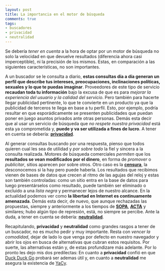 ```yaml
---
layout: post
title: La importancia en el motor de búsqueda
comments: true
tags:
- buscadores
- privacidad
- neutralidad
---
```

Se debería *tener en cuenta* a la hora de optar por un motor de búsqueda
no solo la velocidad en que devuelve resultados (diferencia ahora casi
imperceptible), ni la precisión de los mismos. Estas, en comparación a
las siguientes características, no son importantes.

A un buscador se le consulta a diario, **estas consultas día a día
generan un perfil que describe tus intereses, preocupaciones,
inclinaciones políticas, sexuales y lo que te puedas imaginar**.
Proveedores de este tipo de servicio **recaudan toda tu información**
bajo la excusa de que es para *mejorar la experiencia del usuario y la
calidad del servicio*. Pero también para hacerte llegar publicidad
pertinente, lo que te convierte en un producto ya que la publicidad de
terceros te llega en base a tu perfil. Esto, por ejemplo, podría
resultar en que esporádicamente se presenten publicidades que puedan
poner en juego asuntos privados ante otras personas. Demás esta decir
que al usar un servicio de búsqueda que *no respete nuestra privacidad*
está esta ya comprometida y, **puede y va ser utilizada a fines de
lucro**. A tener en cuenta se debería: [**privacidad**][1].

Al generar consultas buscando por una respuesta, pienso que todos
quieren cual les sea de utilidad y *por sobre todo* la fiel y sincera a
la consulta realizada. Motores de búsqueda comerciales *permiten* que
los **resultados se vean modificados por el dinero**, en forma de
*promover* o *publicitar*, sitios aparecen por sobre otros. Otro caso es
la [**censura**][2], la desconocemos si la hay pero puede haberla. Los
resultados que recibimos vienen de bases de datos que crecen al ritmo de
las agujas del reloj y estas son también controladas: como un sitio
entra en la base de datos para luego presentárselos como resultado,
puede también ser eliminado o excluido a una *lista negra* y permanecer
lejos de nuestro alcance. En la actualidad podemos ver como **la
libertad en Internet es continuamente amenazada**. Demás esta decir, de
nuevo, que aunque rechazadas las propuestas, siempre y anteriormente a
los tiempos de [**SOPA**][3], [**ACTA**][4] y similares; hubo algún tipo
de represión, está, no siempre se percibe. Ante la duda, a tener en
cuenta se debería: [**neutralidad**][5].

Recapitulando, **privacidad** y **neutralidad** como grandes rasgos a
tener de un buscador, no es mucho pedir y muy importante. Resta con
*vencer la comodidad*, dejar de lado lo que venga por defecto en nuestro
navegador y abrir los ojos en busca de alternativas que cubran estos
requisitos. Por suerte, las alternativas están y, de estas profundizare
más adelante. Por lo pronto les dejo mis dos predilectas: En cuanto a
**privacidad** confió en que [Duck Duck Go][6] probará ser ademas útil
y, en cuanto a **neutralidad** me asegura la existencia de [YaCy][7].



[1]: https://es.wikipedia.org/wiki/Privacidad_en_Internet 
[2]: https://es.wikipedia.org/wiki/Censura 
[3]: https://es.wikipedia.org/wiki/SOPA 
[4]: https://es.wikipedia.org/wiki/Anti-Counterfeiting_Trade_Agreement 
[5]: https://es.wikipedia.org/wiki/Neutralidad_de_red 
[6]: http://arguser.com.ar/2012/04/12/ddg.html 
[7]: http://arguser.com.ar/2012/05/07/yacy.html 
